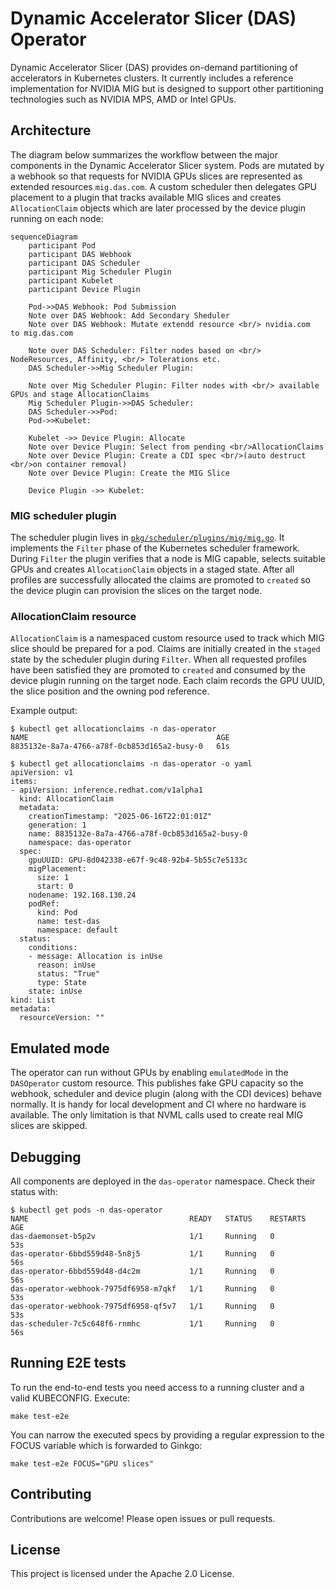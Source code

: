 # Dynamic Accelerator Slicer (DAS) Operator

Dynamic Accelerator Slicer (DAS) provides on-demand partitioning of accelerators in Kubernetes clusters.
It currently includes a reference implementation for NVIDIA MIG but is designed to support other
partitioning technologies such as NVIDIA MPS, AMD or Intel GPUs.


## Architecture

The diagram below summarizes the workflow between the major components in the
Dynamic Accelerator Slicer system. Pods are mutated by a webhook so that
requests for NVIDIA GPUs slices are represented as extended resources `mig.das.com`. A custom
scheduler then delegates GPU placement to a plugin that tracks available MIG
slices and creates `AllocationClaim` objects which are later processed by the
device plugin running on each node:

```mermaid
sequenceDiagram
    participant Pod
    participant DAS Webhook
    participant DAS Scheduler
    participant Mig Scheduler Plugin
    participant Kubelet
    participant Device Plugin

    Pod->>DAS Webhook: Pod Submission
    Note over DAS Webhook: Add Secondary Sheduler
    Note over DAS Webhook: Mutate extendd resource <br/> nvidia.com  to mig.das.com

    Note over DAS Scheduler: Filter nodes based on <br/> NodeResources, Affinity, <br/> Tolerations etc.
    DAS Scheduler->>Mig Scheduler Plugin:

    Note over Mig Scheduler Plugin: Filter nodes with <br/> available GPUs and stage AllocationClaims
    Mig Scheduler Plugin->>DAS Scheduler:
    DAS Scheduler->>Pod:
    Pod->>Kubelet:

    Kubelet ->> Device Plugin: Allocate
    Note over Device Plugin: Select from pending <br/>AllocationClaims
    Note over Device Plugin: Create a CDI spec <br/>(auto destruct <br/>on container removal)
    Note over Device Plugin: Create the MIG Slice

    Device Plugin ->> Kubelet:
```

### MIG scheduler plugin

The scheduler plugin lives in [`pkg/scheduler/plugins/mig/mig.go`](pkg/scheduler/plugins/mig/mig.go).
It implements the `Filter` phase of the Kubernetes
scheduler framework. During `Filter` the plugin verifies that a node is MIG
capable, selects suitable GPUs and creates `AllocationClaim` objects in a staged
state. After all profiles are successfully allocated the claims are promoted to
`created` so the device plugin can provision the slices on the target node.


### AllocationClaim resource

`AllocationClaim` is a namespaced custom resource used to track which MIG slice
should be prepared for a pod. Claims are initially created in the `staged` state
by the scheduler plugin during `Filter`. When all requested profiles have been
satisfied they are promoted to `created` and consumed by the device plugin
running on the target node. Each claim records the GPU UUID, the slice position
and the owning pod reference.

Example output:

```console
$ kubectl get allocationclaims -n das-operator
NAME                                          AGE
8835132e-8a7a-4766-a78f-0cb853d165a2-busy-0   61s

$ kubectl get allocationclaims -n das-operator -o yaml
apiVersion: v1
items:
- apiVersion: inference.redhat.com/v1alpha1
  kind: AllocationClaim
  metadata:
    creationTimestamp: "2025-06-16T22:01:01Z"
    generation: 1
    name: 8835132e-8a7a-4766-a78f-0cb853d165a2-busy-0
    namespace: das-operator
  spec:
    gpuUUID: GPU-8d042338-e67f-9c48-92b4-5b55c7e5133c
    migPlacement:
      size: 1
      start: 0
    nodename: 192.168.130.24
    podRef:
      kind: Pod
      name: test-das
      namespace: default
  status:
    conditions:
    - message: Allocation is inUse
      reason: inUse
      status: "True"
      type: State
    state: inUse
kind: List
metadata:
  resourceVersion: ""
```


## Emulated mode

The operator can run without GPUs by enabling `emulatedMode` in the
`DASOperator` custom resource. This publishes fake GPU capacity so the
webhook, scheduler and device plugin (along with the CDI devices) behave normally. It is handy for local
development and CI where no hardware is available. The only limitation is
that NVML calls used to create real MIG slices are skipped.

## Debugging

All components are deployed in the `das-operator` namespace. Check their
status with:

```console
$ kubectl get pods -n das-operator
NAME                                    READY   STATUS    RESTARTS   AGE
das-daemonset-b5p2v                     1/1     Running   0          53s
das-operator-6bbd559d48-5n8j5           1/1     Running   0          56s
das-operator-6bbd559d48-d4c2m           1/1     Running   0          56s
das-operator-webhook-7975df6958-m7qkf   1/1     Running   0          53s
das-operator-webhook-7975df6958-qf5v7   1/1     Running   0          53s
das-scheduler-7c5c648f6-rnmhc           1/1     Running   0          56s
```

## Running E2E tests

To run the end-to-end tests you need access to a running cluster and a valid KUBECONFIG. Execute:

```console
make test-e2e
```

You can narrow the executed specs by providing a regular expression to the FOCUS variable which is forwarded to Ginkgo:

```console
make test-e2e FOCUS="GPU slices"
```

## Contributing

Contributions are welcome! Please open issues or pull requests.

## License

This project is licensed under the Apache 2.0 License.
